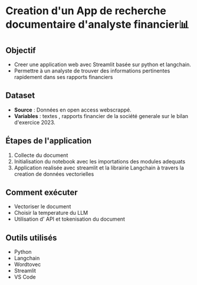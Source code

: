 # Creation d'un App de  recherche documentaire d'analyste financier📊

## Objectif
* Creer  une application  web  avec Streamlit basée sur  python et  langchain.
* Permettre  à un analyste  de trouver des  informations  pertinentes rapidement dans ses rapports financiers

## Dataset
- **Source** : Données en  open access webscrappé.
- **Variables** : textes  , rapports financier de  la  société generale  sur  le bilan  d'exercice 2023.

## Étapes de l'application
1. Collecte du  document
2. Initialisation  du  notebook avec  les  importations des  modules adequats 
3. Application  realisée avec streamlit et la librairie  Langchain à  travers la creation de données vectorielles

## Comment exécuter
* Vectoriser  le document
* Choisir  la temperature  du  LLM
* Utilisation d' API et  tokenisation  du document  

## Outils  utilisés
* Python
* Langchain
* Wordtovec
* Streamlit
* VS Code  
